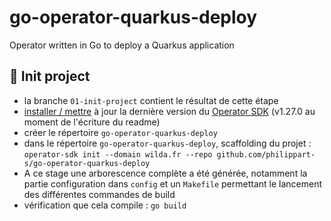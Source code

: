 # go-operator-quarkus-deploy
Operator written in Go to deploy a Quarkus application

## 🎉 Init project
 - la branche `01-init-project` contient le résultat de cette étape
 - [installer / mettre](https://sdk.operatorframework.io/docs/installation/) à jour la dernière version du [Operator SDK](https://sdk.operatorframework.io/) (v1.27.0 au moment de l'écriture du readme)
 - créer le répertoire `go-operator-quarkus-deploy`
 - dans le répertoire `go-operator-quarkus-deploy`, scaffolding du projet : `operator-sdk init --domain wilda.fr --repo github.com/philippart-s/go-operator-quarkus-deploy`
 - A ce stage une arborescence complète a été générée, notamment la partie configuration dans `config` et un `Makefile` permettant le lancement des différentes commandes de build
 - vérification que cela compile : `go build`
